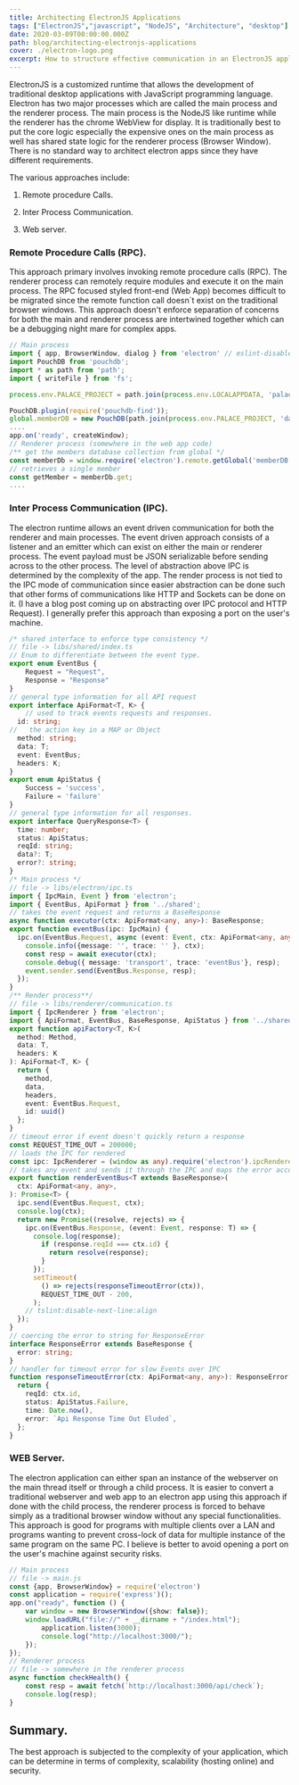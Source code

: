 ```yaml
---
title: Architecting ElectronJS Applications
tags: ["ElectronJS","javascript", "NodeJS", "Architecture", "desktop"]
date: 2020-03-09T00:00:00.000Z
path: blog/architecting-electronjs-applications
cover: ./electron-logo.png
excerpt: How to structure effective communication in an ElectronJS application.
---
```


ElectronJS is a customized runtime that allows the development of traditional desktop applications with JavaScript programming language. Electron has two major processes which are called the main process and the renderer process. The main process is the NodeJS like runtime while the renderer has the chrome WebView for display. It is traditionally best to put the core logic especially the expensive ones on the main process as well has shared state logic for the renderer process (Browser Window). There is no standard way to architect electron apps since they have different requirements.

The various approaches include:

1.  Remote procedure Calls.

2.  Inter Process Communication.

3.  Web server.

### Remote Procedure Calls (RPC).

This approach primary involves invoking remote procedure calls (RPC). The renderer process can remotely require modules and execute it on the main process. The RPC focused styled front-end (Web App) becomes difficult to be migrated since the remote function call doesn\`t exist on the traditional browser windows. This approach doesn't enforce separation of concerns for both the main and renderer process are intertwined together which can be a debugging night mare for complex apps.
```typescript
// Main process
import { app, BrowserWindow, dialog } from 'electron' // eslint-disable-line
import PouchDB from 'pouchdb';
import * as path from 'path';
import { writeFile } from 'fs';

process.env.PALACE_PROJECT = path.join(process.env.LOCALAPPDATA, 'palace');

PouchDB.plugin(require('pouchdb-find'));
global.memberDB = new PouchDB(path.join(process.env.PALACE_PROJECT, 'database'));
....
app.on('ready', createWindow);
// Renderer process (somewhere in the web app code)
/** get the members database collection from global */
const memberDb = window.require('electron').remote.getGlobal('memberDB');
// retrieves a single member
const getMember = memberDb.get;
....
```

### Inter Process Communication (IPC).

The electron runtime allows an event driven communication for both the renderer and main processes. The event driven approach consists of a listener and an emitter which can exist on either the main or renderer process. The event payload must be JSON serializable before sending across to the other process. The level of abstraction above IPC is determined by the complexity of the app. The render process is not tied to the IPC mode of communication since easier abstraction can be done such that other forms of communications like HTTP and Sockets can be done on it. (I have a blog post coming up on abstracting over IPC protocol and HTTP Request). I generally prefer this approach than exposing a port on the user's machine.
```typescript
/* shared interface to enforce type consistency */
// file -> libs/shared/index.ts
// Enum to differentiate between the event type.
export enum EventBus {
    Request = "Request",
    Response = "Response"
}
// general type information for all API request
export interface ApiFormat<T, K> {
    // used to track events requests and responses.
  id: string;
//   the action key in a MAP or Object
  method: string;
  data: T;
  event: EventBus;
  headers: K;
}
export enum ApiStatus {
    Success = 'success', 
    Failure = 'failure'
}
// general type information for all responses. 
export interface QueryResponse<T> {
  time: number;
  status: ApiStatus;
  reqId: string;
  data?: T;
  error?: string;
}
/* Main process */
// file -> libs/electron/ipc.ts
import { IpcMain, Event } from 'electron';
import { EventBus, ApiFormat } from '../shared';
// takes the event request and returns a BaseResponse
async function executor(ctx: ApiFormat<any, any>): BaseResponse;
export function eventBus(ipc: IpcMain) {
  ipc.on(EventBus.Request, async (event: Event, ctx: ApiFormat<any, any>) => {
    console.info({message: '', trace: '' }, ctx);
    const resp = await executor(ctx);
    console.debug({ message: 'transport', trace: 'eventBus'}, resp);
    event.sender.send(EventBus.Response, resp);
  });
}
/** Render process**/
// file -> libs/renderer/communication.ts
import { IpcRenderer } from 'electron';
import { ApiFormat, EventBus, BaseResponse, ApiStatus } from '../shared';
export function apiFactory<T, K>(
  method: Method,
  data: T,
  headers: K
): ApiFormat<T, K> {
  return {
    method,
    data,
    headers,
    event: EventBus.Request,
    id: uuid()
  };
}
// timeout error if event doesn't quickly return a response
const REQUEST_TIME_OUT = 200000;
// loads the IPC for rendered
const ipc: IpcRenderer = (window as any).require('electron').ipcRenderer;
// takes any event and sends it through the IPC and maps the error accordingly
export function renderEventBus<T extends BaseResponse>(
  ctx: ApiFormat<any, any>,
): Promise<T> {
  ipc.send(EventBus.Request, ctx);
  console.log(ctx);
  return new Promise((resolve, rejects) => {
    ipc.on(EventBus.Response, (event: Event, response: T) => {
      console.log(response);
        if (response.reqId === ctx.id) {
          return resolve(response);
        }
      });
      setTimeout(
        () => rejects(responseTimeoutError(ctx)),
        REQUEST_TIME_OUT - 200,
      );
    // tslint:disable-next-line:align
  });
}
// coercing the error to string for ResponseError
interface ResponseError extends BaseResponse {
  error: string;
}
// handler for timeout error for slow Events over IPC
function responseTimeoutError(ctx: ApiFormat<any, any>): ResponseError {
  return {
    reqId: ctx.id,
    status: ApiStatus.Failure,
    time: Date.now(),
    error: `Api Response Time Out Eluded`,
  };
}
```
### WEB Server.
The electron application can either span an instance of the webserver on the main thread itself or through a child process. It is easier to convert a traditional webserver and web app to an electron app using this approach if done with the child process, the renderer process is forced to behave simply as a traditional browser window without any special functionalities. This approach is good for programs with multiple clients over a LAN and programs wanting to prevent cross-lock of data for multiple instance of the same program on the same PC. I believe is better to avoid opening a port on the user's machine against security risks.
```typescript
// Main process
// file -> main.js
const {app, BrowserWindow} = require('electron')
const application = require('express')();
app.on("ready", function () {
    var window = new BrowserWindow({show: false});
    window.loadURL("file://" + __dirname + "/index.html");
        application.listen(3000);
        console.log("http://localhost:3000/");
    });
});
// Renderer process
// file -> somewhere in the renderer process
async function checkHealth() {
    const resp = await fetch(`http://localhost:3000/api/check`);
    console.log(resp);
}
```
## Summary.
The best approach is subjected to the complexity of your application, which can be determine in terms of complexity, scalability (hosting online) and security.
